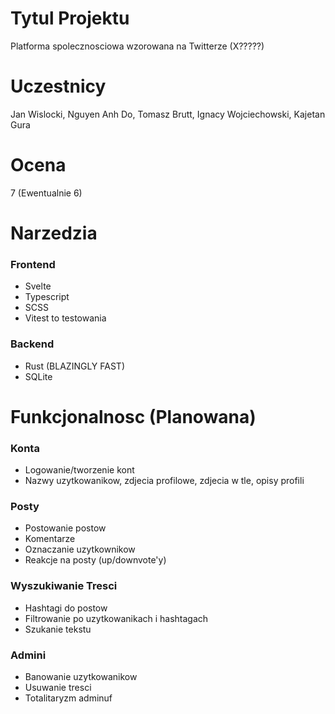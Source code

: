 # Tytul Projektu
Platforma spolecznosciowa wzorowana na Twitterze (X?????)

# Uczestnicy
Jan Wislocki, Nguyen Anh Do, Tomasz Brutt, Ignacy Wojciechowski, Kajetan Gura

# Ocena
7 (Ewentualnie 6)

# Narzedzia
### Frontend
- Svelte
- Typescript
- SCSS
- Vitest to testowania

### Backend
- Rust (BLAZINGLY FAST)
- SQLite

# Funkcjonalnosc (Planowana)
### Konta
- Logowanie/tworzenie kont
- Nazwy uzytkowanikow, zdjecia profilowe, zdjecia w tle, opisy profili
### Posty
- Postowanie postow
- Komentarze
- Oznaczanie uzytkownikow
- Reakcje na posty (up/downvote'y)
### Wyszukiwanie Tresci
- Hashtagi do postow
- Filtrowanie po uzytkowanikach i hashtagach
- Szukanie tekstu
### Admini
- Banowanie uzytkowanikow
- Usuwanie tresci
- Totalitaryzm adminuf
